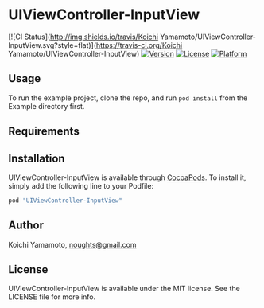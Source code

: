 # UIViewController-InputView

[![CI Status](http://img.shields.io/travis/Koichi Yamamoto/UIViewController-InputView.svg?style=flat)](https://travis-ci.org/Koichi Yamamoto/UIViewController-InputView)
[![Version](https://img.shields.io/cocoapods/v/UIViewController-InputView.svg?style=flat)](http://cocoapods.org/pods/UIViewController-InputView)
[![License](https://img.shields.io/cocoapods/l/UIViewController-InputView.svg?style=flat)](http://cocoapods.org/pods/UIViewController-InputView)
[![Platform](https://img.shields.io/cocoapods/p/UIViewController-InputView.svg?style=flat)](http://cocoapods.org/pods/UIViewController-InputView)

## Usage

To run the example project, clone the repo, and run `pod install` from the Example directory first.

## Requirements

## Installation

UIViewController-InputView is available through [CocoaPods](http://cocoapods.org). To install
it, simply add the following line to your Podfile:

```ruby
pod "UIViewController-InputView"
```

## Author

Koichi Yamamoto, noughts@gmail.com

## License

UIViewController-InputView is available under the MIT license. See the LICENSE file for more info.
